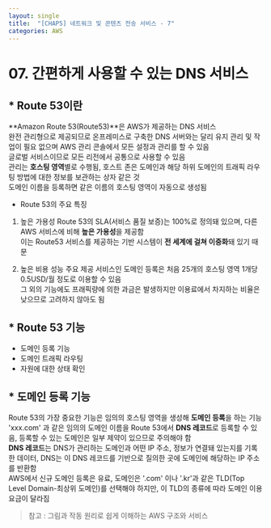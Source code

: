 ```yaml
---
layout: single
title:  "[CHAP5] 네트워크 및 콘텐츠 전송 서비스 - 7"
categories: AWS
---
```


# 07. 간편하게 사용할 수 있는 DNS 서비스

## * Route 53이란

**Amazon Route 53(Route53)**은 AWS가 제공하는 DNS 서비스  
완전 관리형으로 제공되므로 온프레미스로 구축한 DNS 서버와는 달리 유지 관리 및 작업이 필요 없으며 AWS 관리 콘솔에서 모든 설정과 관리를 할 수 있음  
글로벌 서비스이므로 모든 리전에서 공통으로 사용할 수 있음  
관리는 **호스팅 영역**별로 수행됨, 호스트 존은 도메인과 해당 하위 도메인의 트래픽 라우팅 방법에 대한 정보를 보관하는 상자 같은 것  
도메인 이름을 등록하면 같은 이름의 호스팅 영역이 자동으로 생성됨  

* Route 53의 주요 특징
1. 높은 가용성
Route 53의 SLA(서비스 품질 보증)는 100%로 정의돼 있으며, 다른 AWS 서비스에 비해 **높은 가용성**을 제공함  
이는 Route53 서비스를 제공하는 기반 시스템이 **전 세계에 걸쳐 이중화**돼 있기 때문  

2. 높은 비용 성능
주요 제공 서비스인 도메인 등록은 처음 25개의 호스팅 영역 1개당 0.5USD/월 정도로 이용할 수 있음  
그 외의 기능에도 프래픽량에 의한 과금은 발생하지만 이용료에서 차지하는 비율은 낮으므로 고려하지 않아도 됨  


## * Route 53 기능

- 도메인 등록 기능
- 도메인 트래픽 라우팅
- 자원에 대한 상태 확인


## * 도메인 등록 기능

Route 53의 가장 중요한 기능은 임의의 호스팅 영역을 생성해 **도메인 등록**을 하는 기능  
'xxx.com' 과 같은 임의의 도메인 이름을 Route 53에서 **DNS 레코드**로 등록할 수 있음, 등록할 수 있는 도메인은 일부 제약이 있으므로 주의해야 함  
**DNS 레코드**는 DNS가 관리하는 도메인과 어떤 IP 주소, 정보가 연결돼 있는지를 기록한 데이터, DNS는 이 DNS 레코드를 기반으로 질의한 곳에 도메인에 해당하는 IP 주소를 반환함  
AWS에서 신규 도메인 등록은 유료, 도메인은 '.com' 이나 '.kr'과 같은 TLD(Top Level Domain-최상위 도메인)를 선택해야 하지만, 이 TLD의 종류에 따라 도메인 이용 요금이 달라짐  




> 참고 : 그림과 작동 원리로 쉽게 이해하는 AWS 구조와 서비스